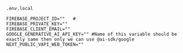 



```.env.local```
```
FIREBASE_PROJECT_ID=""   #
FIREBASE_PRIVATE_KEY=""
FIREBASE_CLIENT_EMAIL=""
GOOGLE_GENERATIVE_AI_API_KEY="" #Name of this variable should be exactly same then only we can use @ai-sdk/google
NEXT_PUBLIC_VAPI_WEB_TOKEN=""

```